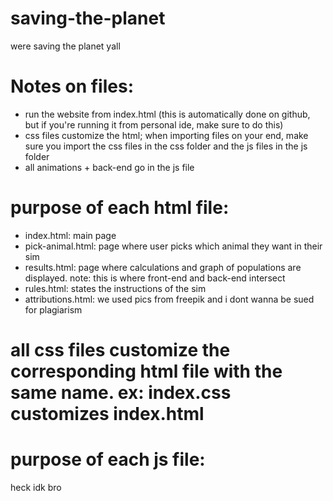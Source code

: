 # saving-the-planet
were saving the planet yall

# Notes on files:
- run the website from index.html (this is automatically done on github, but if you're running it from personal ide, make sure to do this)
- css files customize the html; when importing files on your end, make sure you import the css files in the css folder and the js files in the js folder
- all animations + back-end go in the js file

# purpose of each html file:
- index.html: main page
- pick-animal.html: page where user picks which animal they want in their sim
- results.html: page where calculations and graph of populations are displayed. note: this is where front-end and back-end intersect
- rules.html: states the instructions of the sim
- attributions.html: we used pics from freepik and i dont wanna be sued for plagiarism

# all css files customize the corresponding html file with the same name. ex: index.css customizes index.html

# purpose of each js file:
heck idk bro
